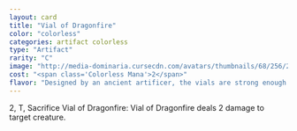```yaml
---
layout: card
title: "Vial of Dragonfire"
color: "colorless"
categories: artifact colorless
type: "Artifact"
rarity: "C"
image: "http://media-dominaria.cursecdn.com/avatars/thumbnails/68/256/200/283/635617166333953432.png"
cost: "<span class='Colorless Mana'>2</span>"
flavor: "Designed by an ancient artificer, the vials are strong enough to hold the very breath of a dragonâ€”until it&#x27;s needed."
---
```


<span class="Colorless Mana">2</span>, <span class="Tap">T</span>, Sacrifice Vial of Dragonfire: Vial of Dragonfire deals 2 damage to target creature.
